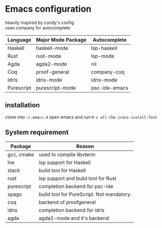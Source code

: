 # Emacs configuration

heavily inspired by condy's config  
uses company for autocomplete

| Language   | Major Mode Package | Autocomplete  |
|------------|--------------------|---------------|
| Haskell    | haskell-mode       | lsp-haskell   |
| Rust       | rust-mode          | lsp-mode      |
| Agda       | agda2-mode         | nil           |
| Coq        | proof-general      | company-coq   |
| Idris      | idris-mode         | idris-mode    |
| Purescript | purescript-mode    | psc-ide-emacs |

## installation

clone into `~/.emacs.d` open emacs and run `M-x all-the-icons-install-font`

## System requirement

| Package    | Reason                                    |
|------------|-------------------------------------------|
| gcc, cmake | used to compile libvterm                  |
| hie        | lsp support for Haskell                   |
| stack      | build tool for Haskell                    |
| rust       | lsp support and build tool for Rust       |
| purescript | completion backend for psc-ide            |
| spago      | build tool for PureScript. Not mandatory. |
| coq        | backend of proofgeneral                   |
| idris      | completion backend for idris              |
| agda       | agda2-mode and it's backend               |
